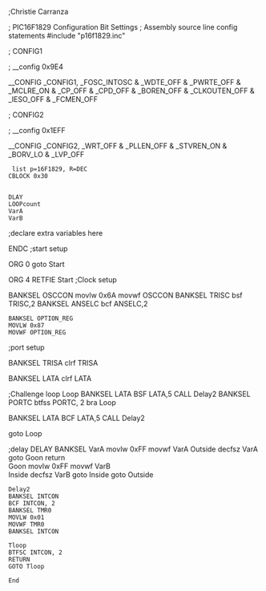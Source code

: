 ;Christie Carranza 

; PIC16F1829 Configuration Bit Settings 
; Assembly source line config statements 
#include "p16f1829.inc" 

; CONFIG1 

; __config 0x9E4 

 __CONFIG _CONFIG1, _FOSC_INTOSC & _WDTE_OFF & _PWRTE_OFF & _MCLRE_ON & _CP_OFF & _CPD_OFF & _BOREN_OFF & _CLKOUTEN_OFF & _IESO_OFF & _FCMEN_OFF 

; CONFIG2 

; __config 0x1EFF 

 __CONFIG _CONFIG2, _WRT_OFF & _PLLEN_OFF & _STVREN_ON & _BORV_LO & _LVP_OFF 

     list p=16F1829, R=DEC 
    CBLOCK 0x30 

     
    DLAY 
    LOOPcount 
    VarA 
    VarB 

    

     

     

     

;declare extra variables here 

ENDC 
;start setup 

ORG 0 
goto Start  

ORG 4 
RETFIE 
Start 
;Clock setup 

BANKSEL OSCCON 
movlw 0x6A 
movwf OSCCON 
    BANKSEL TRISC
    bsf TRISC,2
    BANKSEL ANSELC
    bcf ANSELC,2
    
    BANKSEL OPTION_REG
    MOVLW 0x87
    MOVWF OPTION_REG

;port setup 

BANKSEL TRISA 
clrf TRISA 

BANKSEL LATA 
clrf LATA 

;Challenge loop 
Loop 
BANKSEL LATA 
BSF LATA,5 
CALL Delay2 
BANKSEL PORTC
    btfss PORTC, 2
    bra Loop
    
BANKSEL LATA 
BCF LATA,5 
CALL Delay2 
    
goto Loop 

;delay 
    DELAY 
    BANKSEL VarA 
    movlw 0xFF 
    movwf VarA 
    Outside 
    decfsz VarA 
    goto Goon 
    return  
    Goon 
    movlw 0xFF 
    movwf VarB     
    Inside 
    decfsz VarB 
    goto Inside 
    goto Outside 
 
    Delay2
    BANKSEL INTCON
    BCF INTCON, 2
    BANKSEL TMR0
    MOVLW 0x01
    MOVWF TMR0
    BANKSEL INTCON
    
    Tloop 
    BTFSC INTCON, 2
    RETURN
    GOTO Tloop 
    
    End 
    

